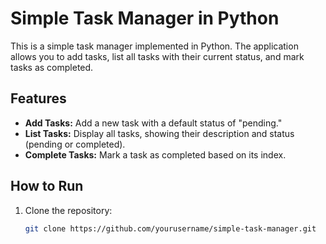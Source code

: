 # Simple Task Manager in Python

This is a simple task manager implemented in Python. The application allows you to add tasks, list all tasks with their current status, and mark tasks as completed.

## Features
- **Add Tasks:** Add a new task with a default status of "pending."
- **List Tasks:** Display all tasks, showing their description and status (pending or completed).
- **Complete Tasks:** Mark a task as completed based on its index.

## How to Run

1. Clone the repository:
   ```bash
   git clone https://github.com/yourusername/simple-task-manager.git
